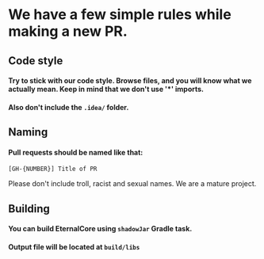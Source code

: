 # We have a few simple rules while making a new PR.

## Code style

#### Try to stick with our code style. Browse files, and you will know what we actually mean. Keep in mind that we don't use '*' imports.
#### Also don't include the `.idea/` folder.

## Naming

#### Pull requests should be named like that:

`[GH-{NUMBER}] Title of PR`

Please don't include troll, racist and sexual names. We are a mature project.

## Building

#### You can build EternalCore using `shadowJar` Gradle task.
#### Output file will be located at `build/libs`
